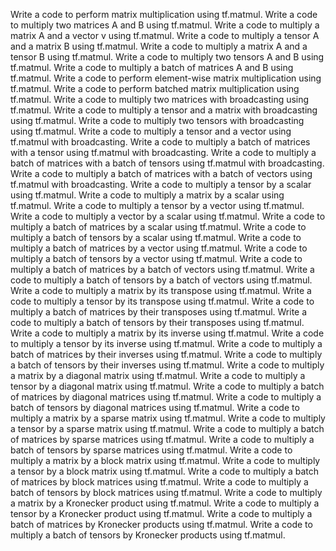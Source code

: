 Write a code to perform matrix multiplication using tf.matmul.
Write a code to multiply two matrices A and B using tf.matmul.
Write a code to multiply a matrix A and a vector v using tf.matmul.
Write a code to multiply a tensor A and a matrix B using tf.matmul.
Write a code to multiply a matrix A and a tensor B using tf.matmul.
Write a code to multiply two tensors A and B using tf.matmul.
Write a code to multiply a batch of matrices A and B using tf.matmul.
Write a code to perform element-wise matrix multiplication using tf.matmul.
Write a code to perform batched matrix multiplication using tf.matmul.
Write a code to multiply two matrices with broadcasting using tf.matmul.
Write a code to multiply a tensor and a matrix with broadcasting using tf.matmul.
Write a code to multiply two tensors with broadcasting using tf.matmul.
Write a code to multiply a tensor and a vector using tf.matmul with broadcasting.
Write a code to multiply a batch of matrices with a tensor using tf.matmul with broadcasting.
Write a code to multiply a batch of matrices with a batch of tensors using tf.matmul with broadcasting.
Write a code to multiply a batch of matrices with a batch of vectors using tf.matmul with broadcasting.
Write a code to multiply a tensor by a scalar using tf.matmul.
Write a code to multiply a matrix by a scalar using tf.matmul.
Write a code to multiply a tensor by a vector using tf.matmul.
Write a code to multiply a vector by a scalar using tf.matmul.
Write a code to multiply a batch of matrices by a scalar using tf.matmul.
Write a code to multiply a batch of tensors by a scalar using tf.matmul.
Write a code to multiply a batch of matrices by a vector using tf.matmul.
Write a code to multiply a batch of tensors by a vector using tf.matmul.
Write a code to multiply a batch of matrices by a batch of vectors using tf.matmul.
Write a code to multiply a batch of tensors by a batch of vectors using tf.matmul.
Write a code to multiply a matrix by its transpose using tf.matmul.
Write a code to multiply a tensor by its transpose using tf.matmul.
Write a code to multiply a batch of matrices by their transposes using tf.matmul.
Write a code to multiply a batch of tensors by their transposes using tf.matmul.
Write a code to multiply a matrix by its inverse using tf.matmul.
Write a code to multiply a tensor by its inverse using tf.matmul.
Write a code to multiply a batch of matrices by their inverses using tf.matmul.
Write a code to multiply a batch of tensors by their inverses using tf.matmul.
Write a code to multiply a matrix by a diagonal matrix using tf.matmul.
Write a code to multiply a tensor by a diagonal matrix using tf.matmul.
Write a code to multiply a batch of matrices by diagonal matrices using tf.matmul.
Write a code to multiply a batch of tensors by diagonal matrices using tf.matmul.
Write a code to multiply a matrix by a sparse matrix using tf.matmul.
Write a code to multiply a tensor by a sparse matrix using tf.matmul.
Write a code to multiply a batch of matrices by sparse matrices using tf.matmul.
Write a code to multiply a batch of tensors by sparse matrices using tf.matmul.
Write a code to multiply a matrix by a block matrix using tf.matmul.
Write a code to multiply a tensor by a block matrix using tf.matmul.
Write a code to multiply a batch of matrices by block matrices using tf.matmul.
Write a code to multiply a batch of tensors by block matrices using tf.matmul.
Write a code to multiply a matrix by a Kronecker product using tf.matmul.
Write a code to multiply a tensor by a Kronecker product using tf.matmul.
Write a code to multiply a batch of matrices by Kronecker products using tf.matmul.
Write a code to multiply a batch of tensors by Kronecker products using tf.matmul.